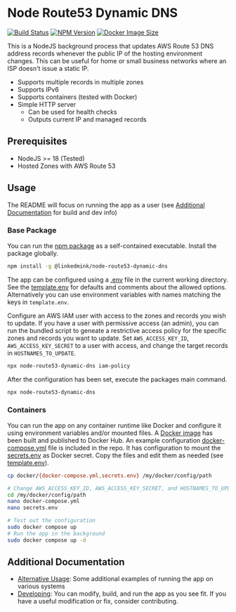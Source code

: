 # Node Route53 Dynamic DNS

[![Build Status](https://github.com/LinkedMink/node-route53-dynamic-dns/actions/workflows/build-main.yml/badge.svg)](https://github.com/LinkedMink/node-route53-dynamic-dns/actions?query=workflow%3A%22build-main%22)
[![NPM Version](https://img.shields.io/npm/v/@linkedmink/node-route53-dynamic-dns)](https://www.npmjs.com/package/@linkedmink/node-route53-dynamic-dns)
[![Docker Image Size](https://img.shields.io/docker/image-size/linkedmink/node-route53-dynamic-dns/latest)](https://hub.docker.com/r/linkedmink/node-route53-dynamic-dns)

This is a NodeJS background process that updates AWS Route 53 DNS address records whenever the public IP of the hosting environment changes.
This can be useful for home or small business networks where an ISP doesn't issue a static IP.

- Supports multiple records in multiple zones
- Supports IPv6
- Supports containers (tested with Docker)
- Simple HTTP server
  - Can be used for health checks
  - Outputs current IP and managed records

## Prerequisites

- NodeJS >= 18 (Tested)
- Hosted Zones with AWS Route 53

## Usage

The README will focus on running the app as a user (see [Additional Documentation](#additional-documentation) for build and dev info)

### Base Package

You can run the [npm package](https://www.npmjs.com/package/@linkedmink/node-route53-dynamic-dns) as a self-contained executable.
Install the package globally.

```sh
npm install -g @linkedmink/node-route53-dynamic-dns
```

The app can be configured using a [.env](https://github.com/motdotla/dotenv#dotenv) file in the current working directory. See the
[template.env](template.env) for defaults and comments about the allowed options. Alternatively you can use environment variables
with names matching the keys in `template.env`.

Configure an AWS IAM user with access to the zones and records you wish to update. If you have a user with permissive access (an admin),
you can run the bundled script to geneate a restrictive access policy for the specific zones and records you want to update. Set
`AWS_ACCESS_KEY_ID`, `AWS_ACCESS_KEY_SECRET` to a user with access, and change the target records in `HOSTNAMES_TO_UPDATE`.

```sh
npx node-route53-dynamic-dns iam-policy
```

After the configuration has been set, execute the packages main command.

```sh
npx node-route53-dynamic-dns
```

### Containers

You can run the app on any container runtime like Docker and configure it using environment variables and/or mounted files. A
[Docker image](https://hub.docker.com/r/linkedmink/node-route53-dynamic-dns) has been built and published to Docker Hub. An example
configuration [docker-compose.yml](docker/docker-compose.yml) file is included in the repo. It has configuration to mount the
[secrets.env](docker/secrets.env) as Docker secret. Copy the files and edit them as needed (see [template.env](template.env)).

```sh
cp docker/{docker-compose.yml,secrets.env} /my/docker/config/path

# Change AWS_ACCESS_KEY_ID, AWS_ACCESS_KEY_SECRET, and HOSTNAMES_TO_UPDATE at minimum
cd /my/docker/config/path
nano docker-compose.yml
nano secrets.env

# Test out the configuration
sudo docker compose up
# Run the app in the background
sudo docker compose up -d
```

## Additional Documentation

- [Alternative Usage](docs/alternative-usage.md): Some additional examples of running the app on various systems
- [Developing](docs/developing.md): You can modify, build, and run the app as you see fit. If you have a useful modification or fix, consider contributing.
